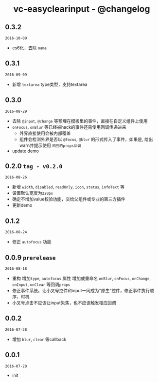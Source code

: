 <h1 align="center">vc-easyclearinput - @changelog</h1>

## 0.3.2

`2016-10-09`

- es6化，去除 `name`

## 0.3.1

`2016-09-09`

- 新增 `textarea` type类型，支持textarea

## 0.3.0

`2016-08-29`

- 去除 `@input`, `@change` 等预埋在模板里的事件，直接在自定义组件上使用
- `onFocus`, `onBlur` 等已经被hack的事件还需使用回调传递进来
  - 外界直接使用会被内部覆盖
  - 组件会检测外界是否以 `@focus`, `@blur` 的形式传入了事件，如果是, 给出warn并提示使用 `相应的props回调`
- update demo

## 0.2.0 `tag - v0.2.0`

`2016-08-26`

- 新增 `width`, `disabled`, `readOnly`, `icon`, `status`, `infoText` 等
- 设置默认宽度为`220px`
- 确定不增加value校验功能，交给父组件或专业的第三方插件
- 更新demo

## 0.1.2

`2016-08-24`

- 修正 `autofocus` 功能

## 0.0.9 `prerelease`

`2016-08-18`

- 重构 增加`type`, `autofocus` 属性 增加或重命名 `onBlur`, `onFocus`, `onChange`, `onInput`, `onClear` 等回调`props`
- 修正事件系统，让小叉号控件和input一同成为"原生"控件，修正事件执行顺序，时机 
- 小叉号点击不应该让input失焦，也不应该触发相应回调

## 0.0.2

`2016-07-28`

- 增加 `blur`, `clear` 等callback

## 0.0.1

`2016-07-28`

- init

